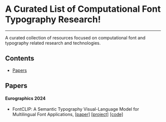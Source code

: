 # A Curated List of Computational Font Typography Research!
---
A curated collection of resources focused on computational font and typography related research and technologies.

## Contents

- [Papers](#papers)

## Papers

#### Eurographics 2024
- FontCLIP: A Semantic Typography Visual-Language Model for Multilingual Font Applications, [[paper]](https://jdily.github.io/resource/fontclip/fontCLIP_paper_open.pdf) [[project]](https://yukistavailable.github.io/fontclip.github.io/) [[code]](https://github.com/yukistavailable/FontCLIP)
